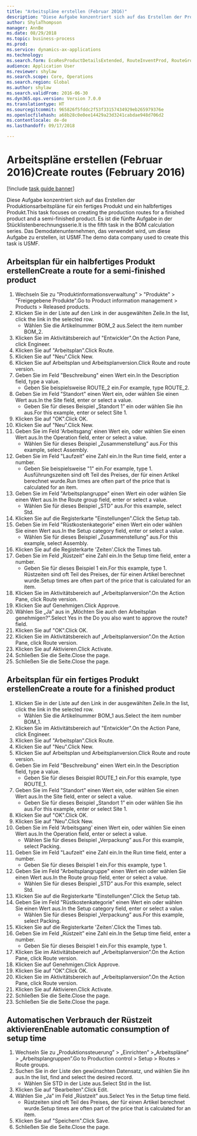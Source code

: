 ```yaml
--- 
title: "Arbeitspläne erstellen (Februar 2016)"
description: "Diese Aufgabe konzentriert sich auf das Erstellen der Produktionsarbeitspläne für ein fertiges Produkt und ein halbfertiges Produkt."
author: ShylaThompson
manager: AnnBe
ms.date: 08/29/2018
ms.topic: business-process
ms.prod: 
ms.service: dynamics-ax-applications
ms.technology: 
ms.search.form: EcoResProductDetailsExtended, RouteInventProd, RouteGroup
audience: Application User
ms.reviewer: shylaw
ms.search.scope: Core, Operations
ms.search.region: Global
ms.author: shylaw
ms.search.validFrom: 2016-06-30
ms.dyn365.ops.version: Version 7.0.0
ms.translationtype: HT
ms.sourcegitcommit: 965826f5fddc2f53f33157434929eb265979376e
ms.openlocfilehash: a68b28c0e0ee14429a23d3241cabdae948d706d2
ms.contentlocale: de-de
ms.lasthandoff: 09/17/2018

---
```

# <a name="create-routes-february-2016"></a><span data-ttu-id="a929c-103">Arbeitspläne erstellen (Februar 2016)</span><span class="sxs-lookup"><span data-stu-id="a929c-103">Create routes (February 2016)</span></span>

[!include [task guide banner](../../includes/task-guide-banner.md)]

<span data-ttu-id="a929c-104">Diese Aufgabe konzentriert sich auf das Erstellen der Produktionsarbeitspläne für ein fertiges Produkt und ein halbfertiges Produkt.</span><span class="sxs-lookup"><span data-stu-id="a929c-104">This task focuses on creating the production routes for a finished product and a semi-finished product.</span></span> <span data-ttu-id="a929c-105">Es ist die fünfte Aufgabe in der Stücklistenberechnungsserie.</span><span class="sxs-lookup"><span data-stu-id="a929c-105">It is the fifth task in the BOM calculation series.</span></span> <span data-ttu-id="a929c-106">Das Demodatenunternehmen, das verwendet wird, um diese Aufgabe zu erstellen, ist USMF.</span><span class="sxs-lookup"><span data-stu-id="a929c-106">The demo data company used to create this task is USMF.</span></span>


## <a name="create-a-route-for-a-semi-finished-product"></a><span data-ttu-id="a929c-107">Arbeitsplan für ein halbfertiges Produkt erstellen</span><span class="sxs-lookup"><span data-stu-id="a929c-107">Create a route for a semi-finished product</span></span>
1. <span data-ttu-id="a929c-108">Wechseln Sie zu "Produktinformationsverwaltung" > "Produkte" > "Freigegebene Produkte".</span><span class="sxs-lookup"><span data-stu-id="a929c-108">Go to Product information management > Products > Released products.</span></span>
2. <span data-ttu-id="a929c-109">Klicken Sie in der Liste auf den Link in der ausgewählten Zeile.</span><span class="sxs-lookup"><span data-stu-id="a929c-109">In the list, click the link in the selected row.</span></span>
    * <span data-ttu-id="a929c-110">Wählen Sie die Artikelnummer BOM_2 aus.</span><span class="sxs-lookup"><span data-stu-id="a929c-110">Select the item number BOM_2.</span></span>  
3. <span data-ttu-id="a929c-111">Klicken Sie im Aktivitätsbereich auf "Entwickler".</span><span class="sxs-lookup"><span data-stu-id="a929c-111">On the Action Pane, click Engineer.</span></span>
4. <span data-ttu-id="a929c-112">Klicken Sie auf "Arbeitsplan".</span><span class="sxs-lookup"><span data-stu-id="a929c-112">Click Route.</span></span>
5. <span data-ttu-id="a929c-113">Klicken Sie auf "Neu".</span><span class="sxs-lookup"><span data-stu-id="a929c-113">Click New.</span></span>
6. <span data-ttu-id="a929c-114">Klicken Sie auf Arbeitsplan und Arbeitsplanversion.</span><span class="sxs-lookup"><span data-stu-id="a929c-114">Click Route and route version.</span></span>
7. <span data-ttu-id="a929c-115">Geben Sie im Feld "Beschreibung" einen Wert ein.</span><span class="sxs-lookup"><span data-stu-id="a929c-115">In the Description field, type a value.</span></span>
    * <span data-ttu-id="a929c-116">Geben Sie beispielsweise ROUTE_2 ein.</span><span class="sxs-lookup"><span data-stu-id="a929c-116">For example, type ROUTE_2.</span></span>  
8. <span data-ttu-id="a929c-117">Geben Sie im Feld "Standort" einen Wert ein, oder wählen Sie einen Wert aus.</span><span class="sxs-lookup"><span data-stu-id="a929c-117">In the Site field, enter or select a value.</span></span>
    * <span data-ttu-id="a929c-118">Geben Sie für dieses Beispiel „Standort 1” ein oder wählen Sie ihn aus.</span><span class="sxs-lookup"><span data-stu-id="a929c-118">For this example, enter or select Site 1.</span></span>  
9. <span data-ttu-id="a929c-119">Klicken Sie auf "OK".</span><span class="sxs-lookup"><span data-stu-id="a929c-119">Click OK.</span></span>
10. <span data-ttu-id="a929c-120">Klicken Sie auf "Neu".</span><span class="sxs-lookup"><span data-stu-id="a929c-120">Click New.</span></span>
11. <span data-ttu-id="a929c-121">Geben Sie im Feld 'Arbeitsgang' einen Wert ein, oder wählen Sie einen Wert aus.</span><span class="sxs-lookup"><span data-stu-id="a929c-121">In the Operation field, enter or select a value.</span></span>
    * <span data-ttu-id="a929c-122">Wählen Sie für dieses Beispiel „Zusammenstellung” aus.</span><span class="sxs-lookup"><span data-stu-id="a929c-122">For this example, select Assembly.</span></span>  
12. <span data-ttu-id="a929c-123">Geben Sie im Feld "Laufzeit" eine Zahl ein.</span><span class="sxs-lookup"><span data-stu-id="a929c-123">In the Run time field, enter a number.</span></span>
    * <span data-ttu-id="a929c-124">Geben Sie beispielsweise "1" ein.</span><span class="sxs-lookup"><span data-stu-id="a929c-124">For example, type 1.</span></span> <span data-ttu-id="a929c-125">Ausführungszeiten sind oft Teil des Preises, der für einen Artikel berechnet wurde.</span><span class="sxs-lookup"><span data-stu-id="a929c-125">Run times are often part of the price that is calculated for an item.</span></span>  
13. <span data-ttu-id="a929c-126">Geben Sie im Feld "Arbeitsplangruppe" einen Wert ein oder wählen Sie einen Wert aus.</span><span class="sxs-lookup"><span data-stu-id="a929c-126">In the Route group field, enter or select a value.</span></span>
    * <span data-ttu-id="a929c-127">Wählen Sie für dieses Beispiel „STD” aus.</span><span class="sxs-lookup"><span data-stu-id="a929c-127">For this example, select Std.</span></span>  
14. <span data-ttu-id="a929c-128">Klicken Sie auf die Registerkarte "Einstellungen".</span><span class="sxs-lookup"><span data-stu-id="a929c-128">Click the Setup tab.</span></span>
15. <span data-ttu-id="a929c-129">Geben Sie im Feld "Rüstkostenkategorie" einen Wert ein oder wählen Sie einen Wert aus.</span><span class="sxs-lookup"><span data-stu-id="a929c-129">In the Setup category field, enter or select a value.</span></span>
    * <span data-ttu-id="a929c-130">Wählen Sie für dieses Beispiel „Zusammenstellung” aus.</span><span class="sxs-lookup"><span data-stu-id="a929c-130">For this example, select Assembly.</span></span>  
16. <span data-ttu-id="a929c-131">Klicken Sie auf die Registerkarte 'Zeiten'.</span><span class="sxs-lookup"><span data-stu-id="a929c-131">Click the Times tab.</span></span>
17. <span data-ttu-id="a929c-132">Geben Sie im Feld „Rüstzeit” eine Zahl ein.</span><span class="sxs-lookup"><span data-stu-id="a929c-132">In the Setup time field, enter a number.</span></span>
    * <span data-ttu-id="a929c-133">Geben Sie für dieses Beispiel 1 ein.</span><span class="sxs-lookup"><span data-stu-id="a929c-133">For this example, type 1.</span></span> <span data-ttu-id="a929c-134">Rüstzeiten sind oft Teil des Preises, der für einen Artikel berechnet wurde.</span><span class="sxs-lookup"><span data-stu-id="a929c-134">Setup times are often part of the price that is calculated for an item.</span></span>  
18. <span data-ttu-id="a929c-135">Klicken Sie im Aktivitätsbereich auf „Arbeitsplanversion”.</span><span class="sxs-lookup"><span data-stu-id="a929c-135">On the Action Pane, click Route version.</span></span>
19. <span data-ttu-id="a929c-136">Klicken Sie auf Genehmigen.</span><span class="sxs-lookup"><span data-stu-id="a929c-136">Click Approve.</span></span>
20. <span data-ttu-id="a929c-137">Wählen Sie „Ja” aus in „Möchten Sie auch den Arbeitsplan genehmigen?”.</span><span class="sxs-lookup"><span data-stu-id="a929c-137">Select Yes in the Do you also want to approve the route? field.</span></span>
21. <span data-ttu-id="a929c-138">Klicken Sie auf "OK".</span><span class="sxs-lookup"><span data-stu-id="a929c-138">Click OK.</span></span>
22. <span data-ttu-id="a929c-139">Klicken Sie im Aktivitätsbereich auf „Arbeitsplanversion”.</span><span class="sxs-lookup"><span data-stu-id="a929c-139">On the Action Pane, click Route version.</span></span>
23. <span data-ttu-id="a929c-140">Klicken Sie auf Aktivieren.</span><span class="sxs-lookup"><span data-stu-id="a929c-140">Click Activate.</span></span>
24. <span data-ttu-id="a929c-141">Schließen Sie die Seite.</span><span class="sxs-lookup"><span data-stu-id="a929c-141">Close the page.</span></span>
25. <span data-ttu-id="a929c-142">Schließen Sie die Seite.</span><span class="sxs-lookup"><span data-stu-id="a929c-142">Close the page.</span></span>

## <a name="create-a-route-for-a-finished-product"></a><span data-ttu-id="a929c-143">Arbeitsplan für ein fertiges Produkt erstellen</span><span class="sxs-lookup"><span data-stu-id="a929c-143">Create a route for a finished product</span></span>
1. <span data-ttu-id="a929c-144">Klicken Sie in der Liste auf den Link in der ausgewählten Zeile.</span><span class="sxs-lookup"><span data-stu-id="a929c-144">In the list, click the link in the selected row.</span></span>
    * <span data-ttu-id="a929c-145">Wählen Sie die Artikelnummer BOM_1 aus.</span><span class="sxs-lookup"><span data-stu-id="a929c-145">Select the item number BOM_1.</span></span>  
2. <span data-ttu-id="a929c-146">Klicken Sie im Aktivitätsbereich auf "Entwickler".</span><span class="sxs-lookup"><span data-stu-id="a929c-146">On the Action Pane, click Engineer.</span></span>
3. <span data-ttu-id="a929c-147">Klicken Sie auf "Arbeitsplan".</span><span class="sxs-lookup"><span data-stu-id="a929c-147">Click Route.</span></span>
4. <span data-ttu-id="a929c-148">Klicken Sie auf "Neu".</span><span class="sxs-lookup"><span data-stu-id="a929c-148">Click New.</span></span>
5. <span data-ttu-id="a929c-149">Klicken Sie auf Arbeitsplan und Arbeitsplanversion.</span><span class="sxs-lookup"><span data-stu-id="a929c-149">Click Route and route version.</span></span>
6. <span data-ttu-id="a929c-150">Geben Sie im Feld "Beschreibung" einen Wert ein.</span><span class="sxs-lookup"><span data-stu-id="a929c-150">In the Description field, type a value.</span></span>
    * <span data-ttu-id="a929c-151">Geben Sie für dieses Beispiel ROUTE_1 ein.</span><span class="sxs-lookup"><span data-stu-id="a929c-151">For this example, type ROUTE_1.</span></span>  
7. <span data-ttu-id="a929c-152">Geben Sie im Feld "Standort" einen Wert ein, oder wählen Sie einen Wert aus.</span><span class="sxs-lookup"><span data-stu-id="a929c-152">In the Site field, enter or select a value.</span></span>
    * <span data-ttu-id="a929c-153">Geben Sie für dieses Beispiel „Standort 1” ein oder wählen Sie ihn aus.</span><span class="sxs-lookup"><span data-stu-id="a929c-153">For this example, enter or select Site 1.</span></span>  
8. <span data-ttu-id="a929c-154">Klicken Sie auf "OK".</span><span class="sxs-lookup"><span data-stu-id="a929c-154">Click OK.</span></span>
9. <span data-ttu-id="a929c-155">Klicken Sie auf "Neu".</span><span class="sxs-lookup"><span data-stu-id="a929c-155">Click New.</span></span>
10. <span data-ttu-id="a929c-156">Geben Sie im Feld 'Arbeitsgang' einen Wert ein, oder wählen Sie einen Wert aus.</span><span class="sxs-lookup"><span data-stu-id="a929c-156">In the Operation field, enter or select a value.</span></span>
    * <span data-ttu-id="a929c-157">Wählen Sie für dieses Beispiel „Verpackung” aus.</span><span class="sxs-lookup"><span data-stu-id="a929c-157">For this example, select Packing.</span></span>  
11. <span data-ttu-id="a929c-158">Geben Sie im Feld "Laufzeit" eine Zahl ein.</span><span class="sxs-lookup"><span data-stu-id="a929c-158">In the Run time field, enter a number.</span></span>
    * <span data-ttu-id="a929c-159">Geben Sie für dieses Beispiel 1 ein.</span><span class="sxs-lookup"><span data-stu-id="a929c-159">For this example, type 1.</span></span>  
12. <span data-ttu-id="a929c-160">Geben Sie im Feld "Arbeitsplangruppe" einen Wert ein oder wählen Sie einen Wert aus.</span><span class="sxs-lookup"><span data-stu-id="a929c-160">In the Route group field, enter or select a value.</span></span>
    * <span data-ttu-id="a929c-161">Wählen Sie für dieses Beispiel „STD” aus.</span><span class="sxs-lookup"><span data-stu-id="a929c-161">For this example, select Std.</span></span>  
13. <span data-ttu-id="a929c-162">Klicken Sie auf die Registerkarte "Einstellungen".</span><span class="sxs-lookup"><span data-stu-id="a929c-162">Click the Setup tab.</span></span>
14. <span data-ttu-id="a929c-163">Geben Sie im Feld "Rüstkostenkategorie" einen Wert ein oder wählen Sie einen Wert aus.</span><span class="sxs-lookup"><span data-stu-id="a929c-163">In the Setup category field, enter or select a value.</span></span>
    * <span data-ttu-id="a929c-164">Wählen Sie für dieses Beispiel „Verpackung” aus.</span><span class="sxs-lookup"><span data-stu-id="a929c-164">For this example, select Packing.</span></span>  
15. <span data-ttu-id="a929c-165">Klicken Sie auf die Registerkarte 'Zeiten'.</span><span class="sxs-lookup"><span data-stu-id="a929c-165">Click the Times tab.</span></span>
16. <span data-ttu-id="a929c-166">Geben Sie im Feld „Rüstzeit” eine Zahl ein.</span><span class="sxs-lookup"><span data-stu-id="a929c-166">In the Setup time field, enter a number.</span></span>
    * <span data-ttu-id="a929c-167">Geben Sie für dieses Beispiel 1 ein.</span><span class="sxs-lookup"><span data-stu-id="a929c-167">For this example, type 1.</span></span>  
17. <span data-ttu-id="a929c-168">Klicken Sie im Aktivitätsbereich auf „Arbeitsplanversion”.</span><span class="sxs-lookup"><span data-stu-id="a929c-168">On the Action Pane, click Route version.</span></span>
18. <span data-ttu-id="a929c-169">Klicken Sie auf Genehmigen.</span><span class="sxs-lookup"><span data-stu-id="a929c-169">Click Approve.</span></span>
19. <span data-ttu-id="a929c-170">Klicken Sie auf "OK".</span><span class="sxs-lookup"><span data-stu-id="a929c-170">Click OK.</span></span>
20. <span data-ttu-id="a929c-171">Klicken Sie im Aktivitätsbereich auf „Arbeitsplanversion”.</span><span class="sxs-lookup"><span data-stu-id="a929c-171">On the Action Pane, click Route version.</span></span>
21. <span data-ttu-id="a929c-172">Klicken Sie auf Aktivieren.</span><span class="sxs-lookup"><span data-stu-id="a929c-172">Click Activate.</span></span>
22. <span data-ttu-id="a929c-173">Schließen Sie die Seite.</span><span class="sxs-lookup"><span data-stu-id="a929c-173">Close the page.</span></span>
23. <span data-ttu-id="a929c-174">Schließen Sie die Seite.</span><span class="sxs-lookup"><span data-stu-id="a929c-174">Close the page.</span></span>

## <a name="enable-automatic-consumption-of-setup-time"></a><span data-ttu-id="a929c-175">Automatischen Verbrauch der Rüstzeit aktivieren</span><span class="sxs-lookup"><span data-stu-id="a929c-175">Enable automatic consumption of setup time</span></span>
1. <span data-ttu-id="a929c-176">Wechseln Sie zu „Produktionssteuerung” > „Einrichten”  >„Arbeitspläne” > „Arbeitsplangruppen”.</span><span class="sxs-lookup"><span data-stu-id="a929c-176">Go to Production control > Setup > Routes > Route groups.</span></span>
2. <span data-ttu-id="a929c-177">Suchen Sie in der Liste den gewünschten Datensatz, und wählen Sie ihn aus.</span><span class="sxs-lookup"><span data-stu-id="a929c-177">In the list, find and select the desired record.</span></span>
    * <span data-ttu-id="a929c-178">Wählen Sie STD in der Liste aus.</span><span class="sxs-lookup"><span data-stu-id="a929c-178">Select Std in the list.</span></span>  
3. <span data-ttu-id="a929c-179">Klicken Sie auf "Bearbeiten".</span><span class="sxs-lookup"><span data-stu-id="a929c-179">Click Edit.</span></span>
4. <span data-ttu-id="a929c-180">Wählen Sie „Ja” im Feld „Rüstzeit” aus.</span><span class="sxs-lookup"><span data-stu-id="a929c-180">Select Yes in the Setup time field.</span></span>
    * <span data-ttu-id="a929c-181">Rüstzeiten sind oft Teil des Preises, der für einen Artikel berechnet wurde.</span><span class="sxs-lookup"><span data-stu-id="a929c-181">Setup times are often part of the price that is calculated for an item.</span></span>  
5. <span data-ttu-id="a929c-182">Klicken Sie auf "Speichern".</span><span class="sxs-lookup"><span data-stu-id="a929c-182">Click Save.</span></span>
6. <span data-ttu-id="a929c-183">Schließen Sie die Seite.</span><span class="sxs-lookup"><span data-stu-id="a929c-183">Close the page.</span></span>


